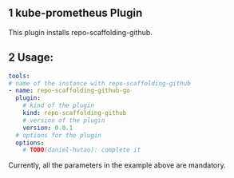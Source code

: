 ## 1 kube-prometheus Plugin

This plugin installs repo-scaffolding-github.

## 2 Usage:

```yaml
tools:
# name of the instance with repo-scaffolding-github
- name: repo-scaffolding-github-go
  plugin:
    # kind of the plugin
    kind: repo-scaffolding-github
    # version of the plugin
    version: 0.0.1
  # options for the plugin
  options:
    # TODO(daniel-hutao): complete it
```

Currently, all the parameters in the example above are mandatory.
